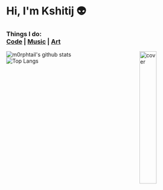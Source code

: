 # Hi, I'm Kshitij 👽
<h3>
Things I do:<br>
<a href="https://github.com/m0rphtail?tab=repositories">Code</a> | <a href="https://soundcloud.com/user-34602005-337460945">Music</a> | <a href="https://drive.google.com/drive/folders/1_jppogkUFAklfw_iMjiE1wxGw1Djq1kP?usp=sharing">Art</a></h3>

![m0rphtail's github stats](https://github-readme-stats.vercel.app/api?username=m0rphtail&hide_border=true&show_icons=true)
<img align="right" width="30%" src="https://github.com/m0rphtail/m0rphtail/blob/master/media/69.jpg" alt="cover" />
<br>
![Top Langs](https://github-readme-stats.vercel.app/api/top-langs/?username=m0rphtail&layout=compact)
